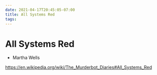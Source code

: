 ```yaml
---
date: 2021-04-17T20:45:05-07:00
title: All Systems Red
tags: 
---
```


# All Systems Red

* Martha Wells

https://en.wikipedia.org/wiki/The_Murderbot_Diaries#All_Systems_Red